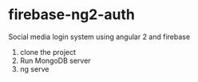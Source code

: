 # firebase-ng2-auth
Social media login system using angular 2 and firebase

1. clone the project
2. Run MongoDB server
3. ng serve
